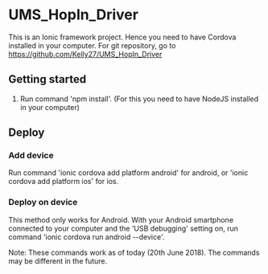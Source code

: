 # UMS_HopIn_Driver
This is an Ionic framework project. Hence you need to have Cordova installed in your computer.
For git repository, go to https://github.com/Kelly27/UMS_HopIn_Driver

## Getting started
1. Run command 'npm install'. (For this you need to have NodeJS installed in your computer)

## Deploy
### Add device
Run command 'ionic cordova add platform android' for android, or 'ionic cordova add platform ios' for ios.

### Deploy on device
This method only works for Android. With your Android smartphone connected to your computer and the 'USB debugging' setting on,
run command 'ionic cordova run android --device'.

Note: These commands work as of today (20th June 2018). The commands may be different in the future.

